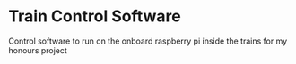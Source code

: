 # Train Control Software
 Control software to run on the onboard raspberry pi inside the trains for my honours project
